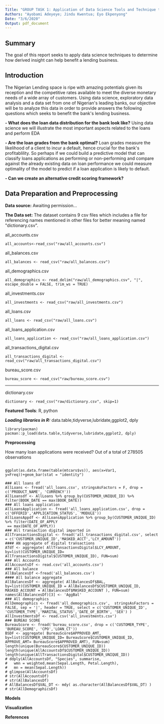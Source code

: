 ```yaml
---
Title: "GROUP TASK 1: Application of Data Science Tools and Technique to Improve a Lending Business"
Authors: "Ayobami Adeyeye; Jindu Kwentua; Eyo Ekpenyong"
Date: "3/6/2020"
Output: pdf_document
---
```




## Summary
The goal of this report seeks to apply data science techniques to determine how derived insight can help benefit a lending business.

## Introduction

The Nigerian Lending space is ripe with amazing potentials given its reception and the competitive rates available to meet the diverse monetary needs of a wide array of customers. Using data science, exploratory data analysis and a data set from one of Nigerian's leading banks, our objective will be to analyze this data in order to provide answers the following questions which seeks to benefit the bank's lending business.

**-	What does the loan data distribution for the bank look like?** Using data science  we will illustrate the most important aspects related to the loans and perform EDA

**-	Are the loan grades from the bank optimal?** Loan grades measure the likelihood of a client to incur a default, hence crucial for the bank's profitablility. So perhaps if we could build a predictive model that can classify loans applications as performing or non-performing and compare against the already existing data on loan performance we could measure optimality of the model to predict if a loan application is likely to default.

**-	Can we create an alternative credit scoring framework?**


## Data Preparation and Preprocessing

**Data source:** Awaiting permission...

  
**The Data set:** The dataset contains 9 csv files which includes a file for referencing names mentioned in other files for better meaning named "dictionary.csv".

all_accounts.csv
```{r}
all_accounts<-read_csv("raw/all_accounts.csv")

```

all_balances.csv
```{r}
all_balances <- read_csv("raw/all_balances.csv")
```
all_demographics.csv
```{r}
all_demographics <- read_delim("raw/all_demographics.csv", "|", escape_double = FALSE, trim_ws = TRUE)

```
all_investments.csv
```{r}
all_investments <- read_csv("raw/all_investments.csv")
```
all_loans.csv
```{r}
all_loans <- read_csv("raw/all_loans.csv")
```
all_loans_application.csv
```{r}
all_loans_application <- read_csv("raw/all_loans_application.csv")
```
all_transactions_digital.csv
```{r}
all_transactions_digital <- read_csv("raw/all_transactions_digital.csv")
```
bureau_score.csv
```{r}
bureau_score <- read_csv("raw/bureau_score.csv")
```
****
dictionary.csv
```{r}
dictionary <- read_csv("raw/dictionary.csv", skip=1)
```
 
**Featured Tools**: R, python

***Loading libraries in R:*** data.table,tidyverse,lubridate,ggplot2, dply

```{r library}
library(pacman)
pacman::p_load(data.table,tidyverse,lubridate,ggplot2, dply)
```

**Preprocessing**

How many loan applications were received? Out of a total of 278505 observations
```{r}

```



```{r}
ggplot(as.data.frame(table(mtcars$vs)), aes(x=Var1, y=Freq))+geom_bar(stat = "identity")

### All loans df
AllLoans <- fread('all_loans.csv', stringsAsFactors = F, drop = c('PRODUCT_NAME', 'CURRENCY'))
AllLoansdf <- AllLoans %>% group_by(CUSTOMER_UNIQUE_ID) %>% filter(BOOK_DATE == max(BOOK_DATE))
### All loans application
AllLoansApplication <- fread('all_loans_application.csv', drop = c('OFFERID','APPLICATION_STATUS', 'MODULE'))
AllLoansAppdf <- AllLoansApplication %>% group_by(CUSTOMER_UNIQUE_ID) %>% filter(DATE_OF_APPLY
 == max(DATE_OF_APPLY))
### All transaction digital imported in
AllTransactionsDigital <- fread('all_transactions_digital.csv', select = c('CUSTOMER_UNIQUE_ID','MASKED_ACCT','LCY_AMOUNT'))
#### AN aggregate of digital transactions
ATdf <- aggregate( AllTransactionsDigital$LCY_AMOUNT, by=list(CUSTOMER_UNIQUE_ID= AllTransactionsDigital$CUSTOMER_UNIQUE_ID), FUN=sum)
### All Accounts
AllAccountsDf <- read.csv('all_accounts.csv')
### All balance
AllBalancesDf <-fread('all_balances.csv')
#### All balance aggregate
AllBalancesDf <- aggregate( AllBalancesDf$BAL, by=list(CUSTOMER_UNIQUE_ID = AllBalancesDf$CUSTOMER_UNIQUE_ID, MASKED_ACCOUNT = AllBalancesDf$MASKED_ACCOUNT ), FUN=sum)
names(AllBalancesDf)[3] <- 'AggBal'
### All demographics
AllDemographics <- fread('all_demographics.csv',  stringsAsFactors = FALSE, sep = '|', header = TRUE, select = c('CUSTOMER_UNIQUE_ID', 'CUSTOMER_TYPE','MARITAL_STATUS','DATE_OF_BIRTH', 'SEX') )
AllInvestmentsDf <- read.csv('all_investments.csv')
### BUREAU SCORE
BureauScore <- fread('bureau_score.csv', drop = c('CUSTOMER_TYPE', 'BUREAU_SCORE', 'CPO','LOAN_CT'))
BSDF <- aggregate( BureauScore$APPROVED_AMT, by=list(CUSTOMER_UNIQUE_ID= BureauScore$CUSTOMER_UNIQUE_ID, APPROVE_AMT= BureauScore$APPROVED_AMT), FUN=sum)
length(unique(BureauScore$CUSTOMER_UNIQUE_ID)) 
length(unique(AllAccountsDf$CUSTOMER_UNIQUE_ID))
length(unique(AllTransactionsDigital$CUSTOMER_UNIQUE_ID))
# ddply(AllAccountsDf, "Species", summarise, 
#   wmn = weighted.mean(Sepal.Length, Petal.Length),
#   mn = mean(Sepal.Length))
# glimpse(AllAccountsDf)
# str(AllAccountsDf)
# str(AllBalancesDf)
# AllBalancesDf$VAL_DT <- mdy( as.character(AllBalancesDf$VAL_DT) )
# str(AllDemographicsDf)
```
**Models**

**Visualization**

**References**


